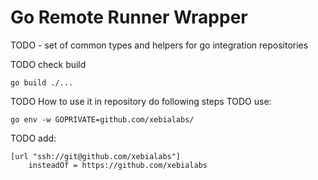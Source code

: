 # Go Remote Runner Wrapper
TODO - set of common types and helpers for go integration repositories

TODO check build
```
go build ./...
```

TODO How to use it in repository do following steps
TODO use:
```
go env -w GOPRIVATE=github.com/xebialabs/
```
TODO add:
```properties
[url "ssh://git@github.com/xebialabs"]
	insteadOf = https://github.com/xebialabs
```
